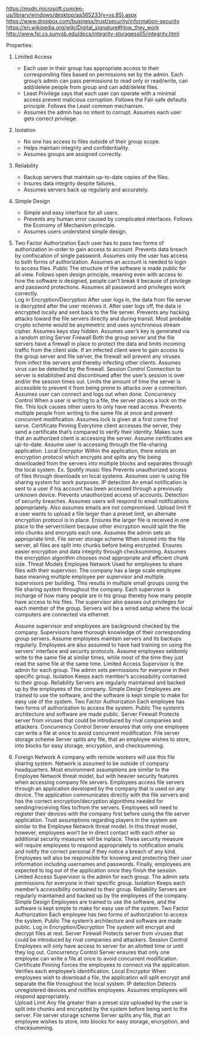 
https://msdn.microsoft.com/en-us/library/windows/desktop/aa365233(v=vs.85).aspx
https://www.dropbox.com/business/trust/security/information-security
https://en.wikipedia.org/wiki/Digital_signature#How_they_work
http://www.fsl.cs.sunysb.edu/docs/integrity-storagess05/integrity.html

Properties:
1. Limited Access
	* Each user in their group has appropriate access to their corresponding files based on permissions set by the admin. Each 		group’s admin can pass permissions to read only or read/write, can add/delete people from group and can add/delete files. 
	* Least Privilege says that each user can operate with a minimal access prevent malicious corruption. Follows the Fail-safe 		defaults principle. Follows the Least common mechanism. 
	* Assumes the admin has no intent to corrupt. Assumes each user gets correct privilege. 
2. Isolation
	* No one has access to files outside of their group scope. 
	* Helps maintain integrity and confidentiality. 
	* Assumes groups are assigned correctly. 
3. Reliability 
	* Backup servers that maintain up-to-date copies of the files. 
	* Insures data integrity despite failures. 
	* Assumes servers back up regularly and accurately. 
4. Simple Design
	* Simple and easy interface for all users. 
	* Prevents any human error caused by complicated interfaces. Follows the Economy of Mechanism principle. 
	* Assumes users understand simple design. 
1. Two Factor Authorization
Each user has to pass two forms of authorization in-order to gain access to account. 
Prevents data breach by confiscation of single password. 
Assumes only the user has access to both forms of authorization. Assumes an account is needed to login to access files.
 Public 
The structure of the software is made public for all view. 
Follows open design principle, meaning even with access to how the software is designed, people can’t break it because of privilege and password protections. 
Assumes all password and privileges work correctly.  
Log in Encryption/Decryption
After user logs in, the data from file server is decrypted after the user receives it. After user logs off, the data is encrypted locally and sent back to the file server. 
Prevents any hacking attacks toward the file servers directly and during transit. Most probable crypto scheme would be asymmetric and uses synchronous stream cipher. 
Assumes keys stay hidden. Assumes user’s key is generated via a random string 
 Server Firewall
Both the group server and the file servers have a firewall in place to protect the data and limits incoming traffic from the client side.
If an infected client were to gain access to the group server and file server, the firewall will prevent any viruses from infect the servers and thereby infecting other clients. 
Assumes virus can be detected by the firewall. 
Session Control
Connection to server is established and discontinued after the user’s session is over and/or the session times out.
Limits the amount of time the server is accessible to prevent it from being prone to attacks over a connection.
Assumes user can connect and logs out when done.
Concurrency Control
When a user is writing to a file, the server places a lock on the file. This lock causes other users to only have read access. 
Prevents multiple people from writing to the same file at once and prevent concurrent modification. 
Assumes lock is given at a first come first serve. 
Certificate Pinning
Everytime client accesses the server, they send a certificate that’s compared to verify their identity. 
Makes sure that an authorized client is accessing the server. 
Assume certificates are up-to-date. Assume user is accessing through the file-sharing application. 
Local Encryptor
Within the application, there exists an encryption protocol which encrypts and splits any file being downloaded from the servers into multiple blocks and separates through the local system. Ex. Spotify music files 
Prevents unauthorized access of files through downloads on local systems. 
Assumes user is using file sharing system for work purposes. 
IP detection
An email notification is sent to a user if his account has been accessed through a previously unknown device. 
Prevents unauthorized access of accounts. Detection of security breaches. 
Assumes users will respond to email notifications appropriately. Also assumes emails are not compromised. 
Upload limit
If a user wants to upload a file larger than a preset limit, an alternate encryption protocol is in place.
Ensures the larger file is received in one place to the server/client because other encryption would split the file into chunks and encrypts each one.
Assumes the admin sets an appropriate limit. 
File server storage scheme
When stored into the file server, all files are split into chunks before being encrypted. 
Ensures easier encryption and data integrity through checksumming. 
Assumes the encryption algorithm chooses most appropriate and efficient chunk size. 
Threat Models
Employee Network
	Used for employees to share files with their supervisor. The company has a large scale employee base meaning multiple employee per supervisor and multiple supervisors per building. This results in multiple small groups using the file sharing system throughout the company. Each supervisor is incharge of how many people are in his group thereby how many people have access to his files. The supervisor also passes out privileges for each member of the group. Servers will be a wired setup where the local computers are connected via ethernet.

	Assume supervisor and employees are background checked by the company. Supervisors have thorough knowledge of their corresponding group servers. Assume employees maintain servers and its backups regularly. Employees are also assumed to have had training on using the servers’ interface and security protocols. Assume employees seldomly write to the same file at similar times, while most of the time they just read the same file at the same time. 
Limited Access
Supervisor is the admin for each group. The admin sets permissions for everyone in their specific group. 
Isolation
Keeps each member’s accessibility contained to their group. 
Reliability 
Servers are regularly maintained and backed up by the employees of the company.
Simple Design
Employees are trained to use the software, and the software is kept simple to make for easy use of the system. 
Two Factor Authorization
Each employee has two forms of authorization to access the system. 
Public 
The system’s architecture and software are made public. 
Server Firewall
Protects server from viruses that could be introduced by rival companies and attackers. 
Concurrency Control
Server ensures that only one employee can write a file at once to avoid concurrent modification.
File server storage scheme
Server splits any file, that an employee wishes to store, into blocks for easy storage, encryption, and checksumming. 
2. Foreign Network
	A company with remote workers will use this file sharing system. Network is assumed to be outside of company headquarters. Most environment assumptions are similar to the Employee Network threat model, but with heavier security features when accessing company file servers. Employees access file servers through an application developed by the company that is used on any device. The application communicates directly with the file servers and has the correct encryption/decryption algorithms needed for sending/receiving files to/from the servers. Employees will need to register their devices with the company first before using the file server application.
Trust assumptions regarding players in the system are similar to the Employee Network threat model. In this threat model, however, employees won’t be in direct contact with each other so additional security measures will be inplace. These security measure will require employees to respond appropriately to notification emails and notify the correct personal if they notice a breach of any kind. Employees will also be responsible for knowing and protecting their user information including usernames and passwords. Finally, employees are expected to log out of the application once they finish the session. 
Limited Access
Supervisor is the admin for each group. The admin sets permissions for everyone in their specific group. 
Isolation
Keeps each member’s accessibility contained to their group. 
Reliability 
Servers are regularly maintained and backed up by the employees of the company.
Simple Design
Employees are trained to use the software, and the software is kept simple to make for easy use of the system. 
Two Factor Authorization
Each employee has two forms of authorization to access the system. 
Public 
The system’s architecture and software are made public. 
Log in Encryption/Decryption
The system will encrypt and decrypt files at rest. 
Server Firewall
Protects server from viruses that could be introduced by rival companies and attackers. 
Session Control
Employees will only have access to server for an allotted time or until they log out.
Concurrency Control
Server ensures that only one employee can write a file at once to avoid concurrent modification.
Certificate Pinning
Forces the employees to connect via the application. Verifies each employee’s identification. 
Local Encryptor
When employees wish to download a file, the application will split encrypt and separate the file throughout the local system. 
IP detection
Detects unregistered devices and notifies employees. Assumes employees will respond appropriately.  
Upload Limit
Any file greater than a preset size uploaded by the user is split into chunks and encrypted by the system before being sent to the server. 
File server storage scheme
Server splits any file, that an employee wishes to store, into blocks for easy storage, encryption, and checksumming. 
